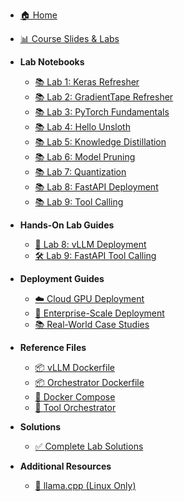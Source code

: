 * [🏠 Home](README.md)
* [📊 Course Slides & Labs](https://docs.google.com/presentation/d/1-FTmWgVct1Ydkwvyy8ZR-mFl7KGbH-TzZRZvfMk5aRo/edit?slide=id.g39bdb786812_0_79)

* **Lab Notebooks**
  * [📚 Lab 1: Keras Refresher](../lab_notebooks/Lab1_Keras_Quick_Refresher.ipynb)
  * [📚 Lab 2: GradientTape Refresher](../lab_notebooks/Lab2_GradientTape_Refresher.ipynb)
  * [📚 Lab 3: PyTorch Fundamentals](../lab_notebooks/Lab3_PyTorch_Fundamentals.ipynb)
  * [📚 Lab 4: Hello Unsloth](../lab_notebooks/Lab4_Hello_Unsloth.ipynb)
  * [📚 Lab 5: Knowledge Distillation](../lab_notebooks/Lab5_Distillation_Unsloth_SQuAD.ipynb)
  * [📚 Lab 6: Model Pruning](../lab_notebooks/Lab6_Pruning_Unsloth_SST2.ipynb)
  * [📚 Lab 7: Quantization](../lab_notebooks/Lab7_Quantization_Unsloth_IMDB.ipynb)
  * [📚 Lab 8: FastAPI Deployment](../lab_notebooks/Lab8_Deployment_OpenAI_Compatible_FastAPI.ipynb)
  * [📚 Lab 9: Tool Calling](../lab_notebooks/Lab9_Deployment_OpenAI_Compatible_FastAPI_With_Tool_Calling.ipynb)

* **Hands-On Lab Guides**
  * [🧪 Lab 8: vLLM Deployment](LAB_8_VLLM_DEPLOYMENT.md)
  * [🛠️ Lab 9: FastAPI Tool Calling](LAB_9_TOOL_CALLING.md)

* **Deployment Guides**
  * [☁️ Cloud GPU Deployment](CLOUD_GPU_DEPLOYMENT_GUIDE.md)
  * [🏢 Enterprise-Scale Deployment](ENTERPRISE_SCALE_DEPLOYMENT.md)
  * [📚 Real-World Case Studies](REAL_WORLD_DEPLOYMENT_BLOGS.md)

* **Reference Files**
  * [📦 vLLM Dockerfile](Dockerfile.vllm)
  * [📦 Orchestrator Dockerfile](Dockerfile.orchestrator)
  * [🐳 Docker Compose](docker-compose.yml)
  * [🔧 Tool Orchestrator](tool_orchestrator.py)

* **Solutions**
  * [✅ Complete Lab Solutions](SOLUTIONS.md)

* **Additional Resources**
  * [🐧 llama.cpp (Linux Only)](LLAMA_CPP_DOCKER_GUIDE_LINUX_ONLY.md)
